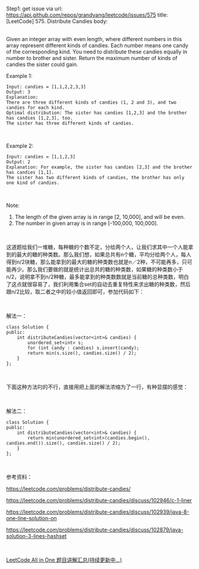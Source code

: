 Step1: get issue via url: https://api.github.com/repos/grandyang/leetcode/issues/575 
 title:[LeetCode] 575. Distribute Candies 
 body:  
  

Given an integer array with even length, where different numbers in this array represent different kinds of candies. Each number means one candy of the corresponding kind. You need to distribute these candies equally in number to brother and sister. Return the maximum number of kinds of candies the sister could gain.

Example 1:
    
    
    Input: candies = [1,1,2,2,3,3]
    Output: 3
    Explanation:
    There are three different kinds of candies (1, 2 and 3), and two candies for each kind.
    Optimal distribution: The sister has candies [1,2,3] and the brother has candies [1,2,3], too. 
    The sister has three different kinds of candies. 
    

 

Example 2:
    
    
    Input: candies = [1,1,2,3]
    Output: 2
    Explanation: For example, the sister has candies [2,3] and the brother has candies [1,1]. 
    The sister has two different kinds of candies, the brother has only one kind of candies. 
    

 

Note:

  1. The length of the given array is in range [2, 10,000], and will be even.
  2. The number in given array is in range [-100,000, 100,000].



 

这道题给我们一堆糖，每种糖的个数不定，分给两个人，让我们求其中一个人能拿到的最大的糖的种类数。那么我们想，如果总共有n个糖，平均分给两个人，每人得到n/2块糖，那么能拿到的最大的糖的种类数也就是n／2种，不可能再多，只可能再少。那么我们要做的就是统计出总共的糖的种类数，如果糖的种类数小于n/2，说明拿不到n/2种糖，最多能拿到的种类数数就是当前糖的总种类数，明白了这点就很容易了，我们利用集合set的自动去重复特性来求出糖的种类数，然后跟n/2比较，取二者之中的较小值返回即可，参加代码如下：

 

解法一：
    
    
    class Solution {
    public:
        int distributeCandies(vector<int>& candies) {
            unordered_set<int> s;
            for (int candy : candies) s.insert(candy);
            return min(s.size(), candies.size() / 2);
        }
    };

 

下面这种方法叼的不行，直接用把上面的解法浓缩为了一行，有种显摆的感觉：

 

解法二：
    
    
    class Solution {
    public:
        int distributeCandies(vector<int>& candies) {
            return min(unordered_set<int>(candies.begin(), candies.end()).size(), candies.size() / 2);
        }
    };

 

参考资料：

<https://leetcode.com/problems/distribute-candies/>

<https://leetcode.com/problems/distribute-candies/discuss/102946/c-1-liner>

<https://leetcode.com/problems/distribute-candies/discuss/102939/java-8-one-line-solution-on>

<https://leetcode.com/problems/distribute-candies/discuss/102879/java-solution-3-lines-hashset>

 

[LeetCode All in One 题目讲解汇总(持续更新中...)](http://www.cnblogs.com/grandyang/p/4606334.html)
